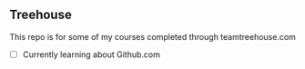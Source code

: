 ## Treehouse

This repo is for some of my courses completed through teamtreehouse.com
- [ ] Currently learning about Github.com
